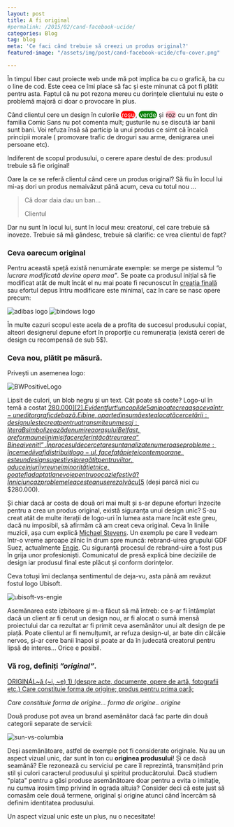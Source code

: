 ```yaml
---
layout: post
title: A fi original
#permalink: /2015/02/cand-facebook-ucide/
categories: Blog
tag: blog
meta: 'Ce faci când trebuie să creezi un produs original?'
featured-image: "/assets/img/post/cand-facebook-ucide/cfu-cover.png"

---
```

În timpul liber caut proiecte web unde mă pot implica ba cu o grafică, ba cu o line de cod. Este ceea ce îmi place să fac și este minunat că pot fi plătit pentru asta. Faptul că nu pot rezona mereu cu dorințele clientului nu este o problemă majoră ci doar o provocare în plus.

Când clientul cere un design în culorile <span style="background-color: red; padding: 0 2px; color: white; border-radius:12px" >roșu</span>, <span style="background-color: green; padding: 0 2px; color: white; border-radius:12px" >verde</span> și <span style="background-color: pink; padding: 0 2px; border-radius:12px" >roz</span> cu un font din familia <span style="font-family: 'Comic Sans MS', cursive, sans-serif">Comic Sans</span> nu pot comenta mult; gusturile nu se discută iar banii sunt bani. Voi refuza însă să particip la unui produs ce simt că încalcă principii morale ( promovare trafic de droguri sau arme, denigrarea unei persoane etc).

Indiferent de scopul produsului, o cerere apare destul de des: produsul trebuie să fie original!

<!--more-->

Oare la ce se referă clientul când cere un produs original? Să fiu în locul lui mi-aș dori un produs nemaivăzut până acum, ceva cu totul nou ...


<blockquote>
  <p>Că doar daia dau un ban...</p>
  <span>Clientul</span>
</blockquote>

Dar nu sunt în locul lui, sunt în locul meu: creatorul, cel care trebuie să inoveze. Trebuie să mă gândesc, trebuie să clarific: ce vrea clientul de fapt?

### Ceva oarecum original

Pentru această speță există nenumărate exemple: se merge pe sistemul _”o lucrare modificată devine opera mea”_. Se poate ca produsul inițial să fie modificat atât de mult încât el nu mai poate fi recunoscut în [creația finală][1] sau efortul depus întru modificare este minimal, caz în care se nasc opere precum:

<img class="post-image" src="{{ site.baseurl }}/assets/img/post/original/org-1.jpg" alt="adibas logo"/>

<img class="post-image" src="{{ site.baseurl }}/assets/img/post/original/org-2.jpg" alt="bindows logo"/>


În multe cazuri scopul este acela de a profita de succesul produsului copiat, alteori designerul depune efort în proporție cu remunerația (există cereri de design cu recompensă de sub 5$).

### Ceva nou, plătit pe măsură.

Privești un asemenea logo:

<img src="{{ site.baseurl }}/assets/img/post/original/org-3.jpg" alt="BWPositiveLogo"/>

Lipsit de culori, un blob negru și un text. Cât poate să coste? Logo-ul în temă a costat [$280.000][2]. Evident furt! un copil de 5 ani poate crea așa ceva într-un editor grafic de bază. Ei bine, o parte din sumă este alocată cercetării: designul este creat pentru a transmite un mesaj: litera B simbolizează denumirea orașului Belfast, are forma unei inimi și face referință către urarea “Bine ai venit!”. În procesul de cercetare sunt analizate numeroase probleme: în ce medii va fi distribuit logo-ul, face față pieței contemporane, este un design sugestiv și pregătit pentru viitor, aduce injurii vreunei minorități etnice, poate fi adaptat la nevoie pentru o ocazie festivă? În nici un caz problemele acestea nu se rezolvă cu [5$][3] (deși parcă nici cu $280.000).

Și chiar dacă ar costa de două ori mai mult și s-ar depune eforturi înzecite pentru a crea un produs original, există siguranța unui design unic? S-au creat atât de multe iterații de logo-uri în lumea asta mare încât este greu, dacă nu imposibil, să afirmăm că am creat ceva original. Ceva în liniile muzicii, așa cum explică [Michael Stevens][4]. Un exemplu pe care îl vedeam într-o vreme aproape zilnic în drum spre muncă: rebrand-uirea grupului GDF Suez, actualmente [Engie][5]. Cu siguranță procesul de rebrand-uire a fost pus în grija unor profesioniști. Comunicatul de presă explică bine deciziile de design iar produsul final este plăcut și conform dorinţelor.

Ceva totuși îmi declanșa sentimentul de deja-vu, asta până am revăzut fostul logo Ubisoft.

<img class="post-image" src="{{ site.baseurl }}/assets/img/post/original/org-4.jpg" alt="ubisoft-vs-engie"/>

Asemănarea este izbitoare și m-a făcut să mă întreb: ce s-ar fi întâmplat dacă un client ar fi cerut un design nou, ar fi alocat o sumă imensă proiectului dar ca rezultat ar fi primit ceva asemănător unui alt design de pe piață. Poate clientul ar fi nemulțumit, ar refuza design-ul, ar bate din călcâie nervos, și-ar cere banii înapoi și poate ar da în judecată creatorul pentru lipsă de interes... Orice e posibil.

### Vă rog, definiți _”original”_.

<p class="dex">
 <a href="https://dexonline.ro/definitie/original">ORIGINÁL~ă (~i, ~e) 1) (despre acte, documente, opere de artă, fotografii etc.) Care constituie forma de origine; produs pentru prima oară; </a>
</p>

_Care constituie forma de origine... forma de origine.. origine_

Două produse pot avea un brand asemănător dacă fac parte din două categorii separate de servicii:

<img class="post-image" src="{{ site.baseurl }}/assets/img/post/original/org-5.png" alt="sun-vs-columbia"/>

Deși asemănătoare, astfel de exemple pot fi considerate originale. Nu au un aspect vizual unic, dar sunt în ton cu __originea produsului__! Și ce dacă seamănă? Ele rezonează cu serviciul pe care îl reprezintă, transmițând prin stil și culori caracterul produsului şi spiritul producătorului. Dacă studiem "piața" pentru a găsi produse asemănătoare doar pentru a evita o imitație, nu cumva irosim timp privind în ograda altuia? Consider deci că este just să comasăm cele două termene, original şi origine atunci când încercăm să definim identitatea produsului.

Un aspect vizual unic este un plus, nu o necesitate!

[1]: https://www.youtube.com/watch?v=fDxKca2rpsg
[2]: https://www.simpliowebstudio.com/most-expensive-logo-designs/#sthash.gTABfDgr.dpuf
[3]: https://www.fiverr.com/categories/graphics-design/creative-logo-design/#layout=auto&page=1
[4]: https://www.youtube.com/watch?v=DAcjV60RnRw
[5]: https://www.gdfsuez.ro/gdfsuez-devine-engie/
[6]: https://dexonline.ro/definitie/original
